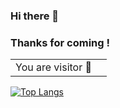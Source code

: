 ### Hi there 🥳
### Thanks for coming !

<table>
  <tr>
    <td>You are visitor 👀</td>
    <td><img src="https://profile-counter.glitch.me/lsk4f5/count.svg" alt="" /></td>
  </tr>
</table>

[![Top Langs](https://github-readme-stats.vercel.app/api/top-langs/?username=miserii&layout=compact)](https://github.com/miserii/github-readme-stats)

